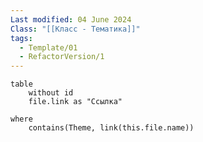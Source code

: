 ```yaml
---
Last modified: 04 June 2024
Class: "[[Класс - Тематика]]"
tags:
  - Template/01
  - RefactorVersion/1
---
```


```dataview
table
	without id
	file.link as "Ссылка"

where
	contains(Theme, link(this.file.name))
```